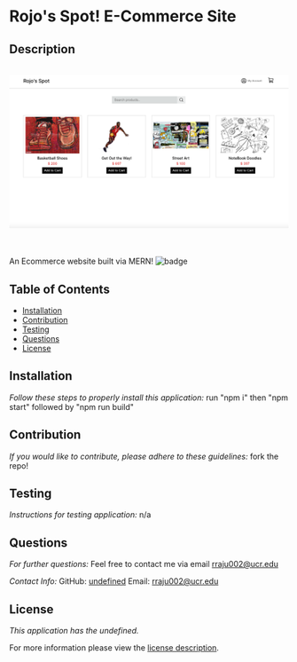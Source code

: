 # Rojo's Spot! E-Commerce Site

## Description
<br/>
<div align="center">
  <img alt="Demo" src="public/mockup.png" />
</div>
<br/>
<br/>

An Ecommerce website built via MERN!
![badge](https://img.shields.io/badge/license-undefined-brightorange)
## Table of Contents
  * [Installation](#installation)
  * [Contribution](#contribution)
  * [Testing](#testing)
  * [Questions](#questions)
  * [License](#license)
    
    
## Installation
    
  _Follow these steps to properly install this application:_
  run "npm i" then "npm start" followed by "npm run build"
      
## Contribution
  _If you would like to contribute, please adhere to these guidelines:_
  fork the repo!
      
## Testing
  _Instructions for testing application:_
  n/a
      
## Questions
      
  _For further questions:_
  Feel free to contact me via email rraju002@ucr.edu
  
  _Contact Info:_
  GitHub: [undefined](https://github.com/undefined)
  Email: [rraju002@ucr.edu](mailto:rraju002@ucr.edu)
    
## License
      
  _This application has the undefined._
      
  For more information please view the [license description]().
  
  